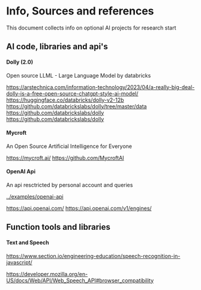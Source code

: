 # Info, Sources and references 

This document collects info on optional AI projects for research start

## AI code, libraries and api's

#### Dolly (2.0)
Open source LLML - Large Language Model by databricks

https://arstechnica.com/information-technology/2023/04/a-really-big-deal-dolly-is-a-free-open-source-chatgpt-style-ai-model/
https://huggingface.co/databricks/dolly-v2-12b
https://github.com/databrickslabs/dolly/tree/master/data
https://github.com/databrickslabs/dolly
https://github.com/databrickslabs/dolly

#### Mycroft
An Open Source Artificial Intelligence for Everyone

https://mycroft.ai/
https://github.com/MycroftAI


#### OpenAI Api 
An api resctricted by personal account and queries

[../examples/openai-api](https://github.com/genboy/genai/tree/main/examples/openai-api)

https://api.openai.com/
https://api.openai.com/v1/engines/


## Function tools and libraries

#### Text and Speech 
https://www.section.io/engineering-education/speech-recognition-in-javascript/

https://developer.mozilla.org/en-US/docs/Web/API/Web_Speech_API#browser_compatibility
